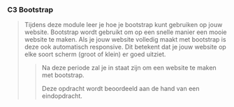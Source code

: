 ### C3 Bootstrap

> Tijdens deze module leer je hoe je bootstrap kunt gebruiken op jouw website. Bootstrap wordt gebruikt om op een snelle manier een mooie website te maken. Als je jouw website volledig maakt met bootstrap is deze ook automatisch responsive. Dit betekent dat je jouw website op elke soort scherm (groot of klein) er goed uitziet.
>
> > Na deze periode zal je in staat zijn om een website te maken met bootstrap.
> >
> > Deze opdracht wordt beoordeeld aan de hand van een eindopdracht.





